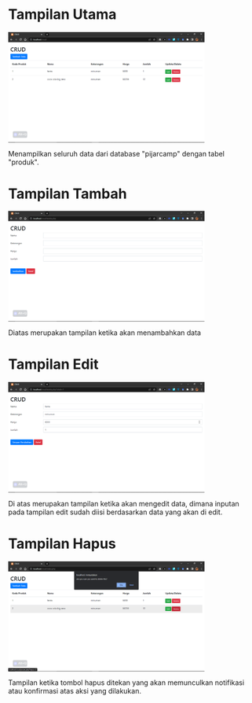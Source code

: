 <h1>Tampilan Utama</h1>
<img src="images/awal.png" width="400" align="center" alt="TampilanUtama">
<p>Menampilkan seluruh data dari database "pijarcamp" dengan tabel "produk".</p>

<h1>Tampilan Tambah</h1>
<img src="images/tambah.png" width="400" align="center" alt="tampilanTambah">
<p>Diatas merupakan tampilan ketika akan menambahkan data</p>

<h1>Tampilan Edit</h1>
<img src="images/edit.png" width="400" align="center" alt="tampilanEdit">
<p>Di atas merupakan tampilan ketika akan mengedit data, dimana inputan pada tampilan edit sudah diisi berdasarkan data yang akan di edit.</p>

<h1>Tampilan Hapus</h1>
<img src="images/hapus.png" width="400" align="center" alt="tampilanHapus">
<p>Tampilan ketika tombol hapus ditekan yang akan memunculkan notifikasi atau konfirmasi atas aksi yang dilakukan.</p>
